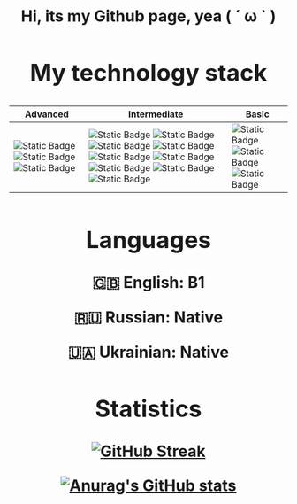 <h1 align="center">Hi, its my Github page, yea ( ´ ω ` )<a>

## My technology stack
| Advanced  | Intermediate | Basic |
| ------------- | ------------- | ------------- |
| ![Static Badge](https://img.shields.io/badge/Krita-blue?style=for-the-badge&logo=krita&logoColor=%233BABFF&labelColor=black&color=AFEEEE) ![Static Badge](https://img.shields.io/badge/Inkscape-purple?style=for-the-badge&logo=inkscape&logoColor=%23FFFFFF&labelColor=black&color=8A2BE2) ![Static Badge](https://img.shields.io/badge/FontForge-yellow?style=for-the-badge&logo=fontforge&logoColor=%23F2712B&labelColor=black&color=F4A460) | ![Static Badge](https://img.shields.io/badge/Godot-blue?style=for-the-badge&logo=godotengine&logoColor=%1E90FF&labelColor=black&color=6495ED) ![Static Badge](https://img.shields.io/badge/Blender-yellow?style=for-the-badge&logo=blender&logoColor=%23E87D0D&labelColor=black&color=FFD700) ![Static Badge](https://img.shields.io/badge/KDEnlive-blue?style=for-the-badge&logo=kdenlive&logoColor=%231D99F3&labelColor=black&color=1E90FF) ![Static Badge](https://img.shields.io/badge/Linux-white?style=for-the-badge&logo=linux&logoColor=%23FCC624&labelColor=black&color=FFEFD5) ![Static Badge](https://img.shields.io/badge/Manjaro-green?style=for-the-badge&logo=manjaro&logoColor=%2335BF5C&labelColor=black&color=ADFF2F) ![Static Badge](https://img.shields.io/badge/Terminal-yellow?style=for-the-badge&logo=alacritty&logoColor=%23F46D01&labelColor=black&color=FFE4B5) ![Static Badge](https://img.shields.io/badge/Micro-blue?style=for-the-badge&logo=microeditor&logoColor=%234169E1&labelColor=black&color=6495ED) ![Static Badge](https://img.shields.io/badge/Markdawn-red?style=for-the-badge&logo=markdown&logoColor=%23FFFFFF&labelColor=black&color=A52A2A) ![Static Badge](https://img.shields.io/badge/Git-orange?style=for-the-badge&logo=git&logoColor=FF8C00&labelColor=black&color=FFA07A) | ![Static Badge](https://img.shields.io/badge/Python-blue?style=for-the-badge&logo=python&logoColor=%233776AB&labelColor=black&color=B0E0E6) ![Static Badge](https://img.shields.io/badge/Audacity-blue?style=for-the-badge&logo=audacity&logoColor=%234169E1&labelColor=black&color=0000CD) ![Static Badge](https://img.shields.io/badge/LMMS-green?style=for-the-badge&logo=lmms&logoColor=%2310B146&labelColor=black&color=ADFF2F) |

## Languages
🇬🇧 **English:** B1

🇷🇺 **Russian:** Native

🇺🇦 **Ukrainian:** Native

## Statistics
[![GitHub Streak](https://github-readme-streak-stats.herokuapp.com?user=F0ront&theme=synthwave&border_radius=10&date_format=%5BY.%5Dn.j&card_width=500&card_height=170)](https://git.io/streak-stats)

[![Anurag's GitHub stats](https://github-readme-stats.vercel.app/api?username=F0ront&theme=synthwave&show_icons=true)](https://github.com/anuraghazra/github-readme-stats)
